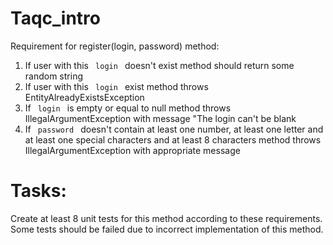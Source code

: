 
# Taqc_intro

Requirement for register(login, password) method:

1. If user with this <code> login </code> doesn't exist method should return some random string
2. If user with this <code> login </code>  exist method throws EntityAlreadyExistsException
3. If <code> login </code> is empty or equal to null method throws IllegalArgumentException with message "The login can't be blank
4. If <code> password </code> doesn't contain at least one number, at least one letter and at least one special characters and at least 8 characters method throws IllegalArgumentException with appropriate message

# Tasks:
Create at least 8 unit tests for this method according to these requirements.
Some tests should be failed due to incorrect implementation of this method. 

